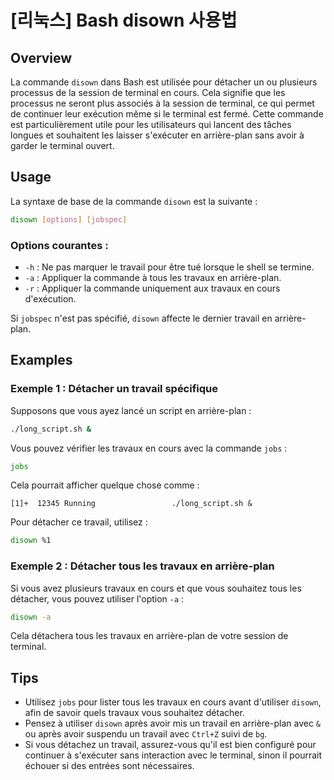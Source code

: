 # [리눅스] Bash disown 사용법

## Overview
La commande `disown` dans Bash est utilisée pour détacher un ou plusieurs processus de la session de terminal en cours. Cela signifie que les processus ne seront plus associés à la session de terminal, ce qui permet de continuer leur exécution même si le terminal est fermé. Cette commande est particulièrement utile pour les utilisateurs qui lancent des tâches longues et souhaitent les laisser s'exécuter en arrière-plan sans avoir à garder le terminal ouvert.

## Usage
La syntaxe de base de la commande `disown` est la suivante :

```bash
disown [options] [jobspec]
```

### Options courantes :
- `-h` : Ne pas marquer le travail pour être tué lorsque le shell se termine.
- `-a` : Appliquer la commande à tous les travaux en arrière-plan.
- `-r` : Appliquer la commande uniquement aux travaux en cours d'exécution.

Si `jobspec` n'est pas spécifié, `disown` affecte le dernier travail en arrière-plan.

## Examples
### Exemple 1 : Détacher un travail spécifique
Supposons que vous ayez lancé un script en arrière-plan :

```bash
./long_script.sh &
```

Vous pouvez vérifier les travaux en cours avec la commande `jobs` :

```bash
jobs
```

Cela pourrait afficher quelque chose comme :

```
[1]+  12345 Running                 ./long_script.sh &
```

Pour détacher ce travail, utilisez :

```bash
disown %1
```

### Exemple 2 : Détacher tous les travaux en arrière-plan
Si vous avez plusieurs travaux en cours et que vous souhaitez tous les détacher, vous pouvez utiliser l'option `-a` :

```bash
disown -a
```

Cela détachera tous les travaux en arrière-plan de votre session de terminal.

## Tips
- Utilisez `jobs` pour lister tous les travaux en cours avant d'utiliser `disown`, afin de savoir quels travaux vous souhaitez détacher.
- Pensez à utiliser `disown` après avoir mis un travail en arrière-plan avec `&` ou après avoir suspendu un travail avec `Ctrl+Z` suivi de `bg`.
- Si vous détachez un travail, assurez-vous qu'il est bien configuré pour continuer à s'exécuter sans interaction avec le terminal, sinon il pourrait échouer si des entrées sont nécessaires.